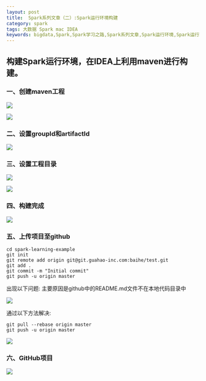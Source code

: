 ```yaml
---
layout: post
title:  Spark系列文章（二）:Spark运行环境构建
category: spark 
tags: 大数据 Spark mac IDEA
keywords: bigdata,Spark,Spark学习之路,Spark系列文章,Spark运行环境,Spark运行环境IDEA
---
```


## 构建Spark运行环境，在IDEA上利用maven进行构建。

### 一、创建maven工程 

![](https://static.studytime.xin/image/articles/4300E26C-A569-4C7C-8BAD-B9BFEE64D787.png)


![](https://static.studytime.xin/image/articles/8101A1E8-54A2-4A01-8B95-A31B2E71F507.png)


### 二、设置groupId和artifactId 

![](https://static.studytime.xin/image/articles/8AB93938-BF6D-47B8-ACA6-4B96E351FE3B.png)


### 三、设置工程目录 

![](https://static.studytime.xin/image/articles/B12A998D-9049-4D01-8294-E8A6E0FAAF85.png)


![](https://static.studytime.xin/image/articles/63158B00-3F85-4284-B0E1-0EFC788BFF1C.png)


### 四、构建完成


![](https://static.studytime.xin/image/articles/EA262C76-6C86-461B-8853-AC958740312F.png)



### 五、上传项目至github

```
cd spark-learning-example
git init
git remote add origin git@git.guahao-inc.com:baihe/test.git
git add .
git commit -m "Initial commit"
git push -u origin master
```

出现以下问题: 主要原因是github中的README.md文件不在本地代码目录中

![](https://static.studytime.xin/image/articles/013C0D76-6766-42B5-809E-F7AA9E9C2BAA.png)


通过以下方法解决:

```
git pull --rebase origin master
git push -u origin master
```
![](https://static.studytime.xin/image/articles/FA2D238C-6E0D-4264-A677-84B09128FD5C.png)


### 六、GitHub项目
![](https://static.studytime.xin/image/articles/821ADC7A-6024-4E36-BE3D-6903DFF2C772.png)



